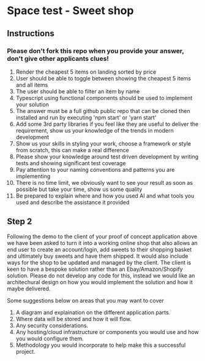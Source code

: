 # Space test - Sweet shop

## Instructions
### Please don't fork this repo when you provide your answer, don't give other applicants clues!

1. Render the cheapest 5 items on landing sorted by price
2. User should be able to toggle between showing the cheapest 5 items and all items
3. The user should be able to filter an item by name  
4. Typescript using functional components should be used to implement your solution
5. The answer must be a full github public repo that can be cloned then installed and run by executing 'npm start' or 'yarn start'
6. Add some 3rd party libraries if you feel like they are useful to deliver the requirement, show us your knowledge of the trends in modern development
7. Show us your skills in styling your work, choose a framework or style from scratch, this can make a real difference
8. Please show your knowledge around test driven development by writing tests and showing significant test coverage
9. Pay attention to your naming conventions and patterns you are implementing
10. There is no time limit, we obviously want to see your result as soon as possible but take your time, show us some quality
11. Be prepared to explain where and how you used AI and what tools you used and describe the assistance it provided

## Step 2

Following the demo to the client of your proof of concept application above we have been asked to turn it into a working online shop that also allows an end user to create an account/login, add sweets to their shopping basket and ultimately buy sweets and have them shipped. It would also include ways for the shop to be updated and managed by the client. The client is keen to have a bespoke solution rather than an Ebay/Amazon/Shopify solution. Please do not develop any code for this, instead we would like an architechural design on how you would implement the solution and how it maybe delivered. 

Some suggestions below on areas that you may want to cover

1. A diagram and explaination on the different application parts.
2. Where data will be stored and how it will flow.
3. Any security considerations.
4. Any hosting/cloud infrastructure or components you would use and how you would configure them.
5. Methodology you would incorporate to help make this a successful project.



